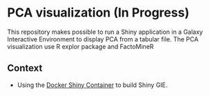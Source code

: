 <!--[![Docker Repository on Quay](https://quay.io/repository/workflow4metabolomics/gie-shiny-chromato/status "Docker Repository on Quay")](https://quay.io/repository/workflow4metabolomics/gie-shiny-chromato)-->

# PCA visualization (In Progress)

This repository makes possible to run a Shiny application in a Galaxy Interactive Environment to display PCA from a tabular file. The PCA visualization use R explor package and FactoMineR

## Context

* Using the [Docker Shiny Container](https://github.com/workflow4metabolomics/gie-shiny) to build Shiny GIE.
